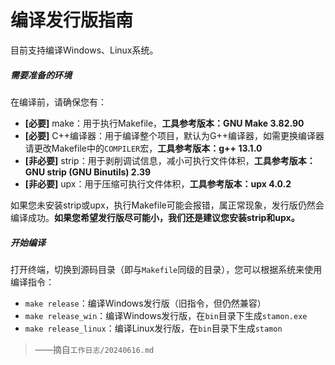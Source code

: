 <!--
 * @Name: 
 * @Copyright: 
 * @Author: 
 * @Date: 16/06/24 20:42
 * @Description: 
-->
# 编译发行版指南

目前支持编译Windows、Linux系统。

##### 需要准备的环境

在编译前，请确保您有：

* **[必要]** make：用于执行Makefile，**工具参考版本：GNU Make 3.82.90**
* **[必要]** C++编译器：用于编译整个项目，默认为G++编译器，如需更换编译器请更改Makefile中的``COMPILER``宏，**工具参考版本：g++ 13.1.0**
* **[非必要]** strip：用于剥削调试信息，减小可执行文件体积，**工具参考版本：GNU strip (GNU Binutils) 2.39**
* **[非必要]** upx：用于压缩可执行文件体积，**工具参考版本：upx 4.0.2**

如果您未安装strip或upx，执行Makefile可能会报错，属正常现象，发行版仍然会编译成功。**如果您希望发行版尽可能小，我们还是建议您安装strip和upx。**

##### 开始编译

打开终端，切换到源码目录（即与``Makefile``同级的目录），您可以根据系统来使用编译指令：

* ``make release``：编译Windows发行版（旧指令，但仍然兼容）
* ``make release_win``：编译Windows发行版，在``bin``目录下生成``stamon.exe``
* ``make release_linux``：编译Linux发行版，在``bin``目录下生成``stamon``

> ——摘自``工作日志/20240616.md``
